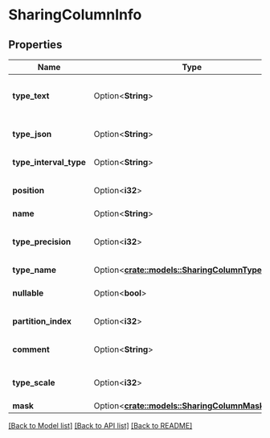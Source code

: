# SharingColumnInfo

## Properties

Name | Type | Description | Notes
------------ | ------------- | ------------- | -------------
**type_text** | Option<**String**> | Full data type specification as SQL/catalogString text. | [optional]
**type_json** | Option<**String**> | Full data type specification, JSON-serialized. | [optional]
**type_interval_type** | Option<**String**> | Format of IntervalType. | [optional]
**position** | Option<**i32**> | Ordinal position of column (starting at position 0). | [optional]
**name** | Option<**String**> | Name of Column. | [optional]
**type_precision** | Option<**i32**> | Digits of precision; required for DecimalTypes. | [optional]
**type_name** | Option<[**crate::models::SharingColumnTypeName**](SharingColumnTypeName.md)> |  | [optional]
**nullable** | Option<**bool**> | Whether field may be Null (default: true). | [optional][default to true]
**partition_index** | Option<**i32**> | Partition index for column. | [optional]
**comment** | Option<**String**> | User-provided free-form text description. | [optional]
**type_scale** | Option<**i32**> | Digits to right of decimal; Required for DecimalTypes. | [optional]
**mask** | Option<[**crate::models::SharingColumnMask**](SharingColumnMask.md)> |  | [optional]

[[Back to Model list]](../README.md#documentation-for-models) [[Back to API list]](../README.md#documentation-for-api-endpoints) [[Back to README]](../README.md)


